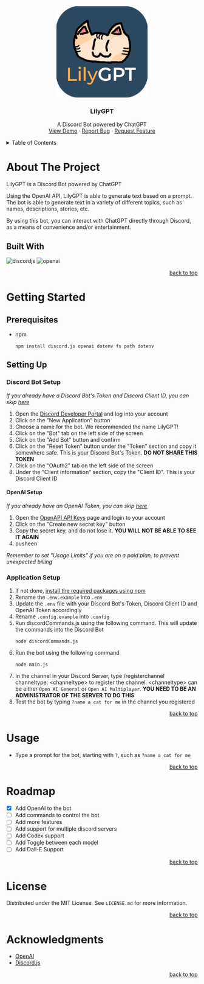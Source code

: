 <div id="lilygpt" align="center">
  <a href="https://github.com/Zolice/LilyGPT">
    <img src="./LilyGPT.png" alt="Logo" height="240">
  </a>

  <h3 align="center">LilyGPT</h3>

  <p align="center">
    A Discord Bot powered by ChatGPT
    <br />
    <a href="https://github.com/Zolice/LilyGPT">View Demo</a>
    ·
    <a href="https://github.com/Zolice/LilyGPT/issues">Report Bug</a>
    ·
    <a href="https://github.com/Zolice/LilyGPT/issues">Request Feature</a>
  </p>
</div>

<!-- TABLE OF CONTENTS -->
<details>
  <summary>Table of Contents</summary>
  <ol>
    <li>
      <a href="#about-the-project">About The Project</a>
      <ul>
        <li><a href="#built-with">Built With</a></li>
      </ul>
    </li>
    <li>
      <a href="#getting-started">Getting Started</a>
      <ul>
        <li><a href="#prerequisites">Prerequisites</a></li>
        <li><a href="#setting-up">Setting Up</a></li>
        <ul>
            <li><a href="#discord-bot-setup">Discord Bot Setup</a></li>
            <li><a href="#openai-setup">OpenAI Setup</a></li>
            <li><a href="#application-setup">Application Setup</a></li>
        </ul>
      </ul>
    </li>
    <li><a href="#usage">Usage</a></li>
    <li><a href="#roadmap">Roadmap</a></li>
    <li><a href="#license">License</a></li>
    <li><a href="#acknowledgments">Acknowledgments</a></li>
  </ol>
</details>

# About The Project
LilyGPT is a Discord Bot powered by ChatGPT

Using the OpenAI API, LilyGPT is able to generate text based on a prompt. The bot is able to generate text in a variety of different topics, such as names, descriptions, stories, etc. 

By using this bot, you can interact with ChatGPT directly through Discord, as a means of convenience and/or entertainment. 

## Built With
![discordjs](https://img.shields.io/badge/discord.js-5865F2?style=for-the-badge&logo=discord&logoColor=FFFFFF)
![openai](https://img.shields.io/badge/openai-000000?style=for-the-badge&logo=openai&logoColor=FFFFFF)

<p align="right"><a href="#lilygpt">back to top</a></p>

# Getting Started
## Prerequisites

* npm
  ```
  npm install discord.js openai dotenv fs path dotenv
  ```

## Setting Up

### Discord Bot Setup
_If you already have a Discord Bot's Token and Discord Client ID, you can skip <a href="#application-setup">here</a>_

1. Open the <a href="https://discord.com/developers/applications">Discord Developer Portal</a> and log into your account
2. Click on the "New Application" button
3. Choose a name for the bot. We recommended the name LilyGPT!
4. Click on the "Bot" tab on the left side of the screen
5. Click on the "Add Bot" button and confirm
6. Click on the "Reset Token" button under the "Token" section and copy it somewhere safe. This is your Discord Bot's Token. <b>DO NOT SHARE THIS TOKEN</b>
7. Click on the "OAuth2" tab on the left side of the screen
8. Under the "Client information" section, copy the "Client ID". This is your Discord Client ID

#### OpenAI Setup
_If you already have an OpenAI Token, you can skip <a href="#application-setup">here</a>_
1. Open the <a href="https://platform.openai.com/account/api-keys">OpenAPI API Keys</a> page and login to your account
2. Click on the "Create new secret key" button
3. Copy the secret key, and do not lose it. <b>YOU WILL NOT BE ABLE TO SEE IT AGAIN</b>
4. pusheen

_Remember to set "Usage Limits" if you are on a paid plan, to prevent unexpected billing_


### Application Setup
1. If not done, <a href="#prerequisites">install the required packages using npm</a>
2. Rename the `.env.example` into `.env`
3. Update the `.env` file with your Discord Bot's Token, Discord Client ID and OpenAI Token accordingly
4. Rename `.config.example` into `.config`
5. Run discordCommands.js using the following command. This will update the commands into the Discord Bot
    ```
    node discordCommands.js
    ```
6. Run the bot using the following command
   ```
   node main.js
   ```
7. In the channel in your Discord Server, type /registerchannel channeltype: \<channeltype\> to register the channel. <channeltype\> can be either `Open AI General` or `Open AI Multiplayer`. <b>YOU NEED TO BE AN ADMINISTRATOR OF THE SERVER TO DO THIS</b>
8. Test the bot by typing `?name a cat for me` in the channel you registered

<p align="right"><a href="#lilygpt">back to top</a></p>

# Usage
- Type a prompt for the bot, starting with `?`, such as ```?name a cat for me```

<p align="right"><a href="#lilygpt">back to top</a></p>

# Roadmap
- [x] Add OpenAI to the bot
- [ ] Add commands to control the bot
- [ ] Add more features
- [ ] Add support for multiple discord servers
- [ ] Add Codex support
- [ ] Add Toggle between each model
- [ ] Add Dall-E Support

<p align="right"><a href="#lilygpt">back to top</a></p>

# License
Distributed under the MIT License. See `LICENSE.md` for more information.

<p align="right"><a href="#lilygpt">back to top</a></p>

# Acknowledgments
* [OpenAI](https://openai.com/)
* [Discord.js](https://discord.js.org/#/)

<p align="right"><a href="#lilygpt">back to top</a></p>